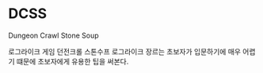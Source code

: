 # DCSS
Dungeon Crawl Stone Soup

로그라이크 게임 던전크롤 스톤수프
로그라이크 장르는 초보자가 입문하기에 매우 어렵기 떄문에 초보자에게 유용한 팁을 써본다.

